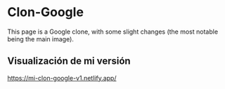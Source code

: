 # Clon-Google
This page is a Google clone, with some slight changes (the most notable being the main image).

## Visualización de mi versión
https://mi-clon-google-v1.netlify.app/
